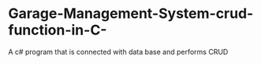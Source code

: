 # Garage-Management-System-crud-function-in-C-
A c# program that is connected with data base and performs CRUD
